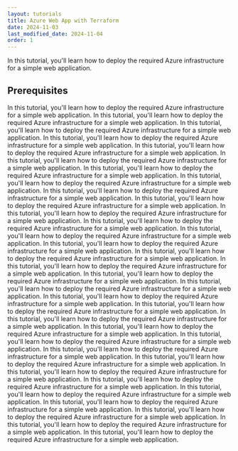 ```yaml
---
layout: tutorials
title: Azure Web App with Terraform
date: 2024-11-03
last_modified_date: 2024-11-04
order: 1
---
```


In this tutorial, you'll learn how to deploy the required Azure infrastructure
for a simple web application.

## Prerequisites
In this tutorial, you'll learn how to deploy the required Azure infrastructure
for a simple web application.
In this tutorial, you'll learn how to deploy the required Azure infrastructure
for a simple web application.
In this tutorial, you'll learn how to deploy the required Azure infrastructure
for a simple web application.
In this tutorial, you'll learn how to deploy the required Azure infrastructure
for a simple web application.
In this tutorial, you'll learn how to deploy the required Azure infrastructure
for a simple web application.
In this tutorial, you'll learn how to deploy the required Azure infrastructure
for a simple web application.
In this tutorial, you'll learn how to deploy the required Azure infrastructure
for a simple web application.
In this tutorial, you'll learn how to deploy the required Azure infrastructure
for a simple web application.
In this tutorial, you'll learn how to deploy the required Azure infrastructure
for a simple web application.
In this tutorial, you'll learn how to deploy the required Azure infrastructure
for a simple web application.
In this tutorial, you'll learn how to deploy the required Azure infrastructure
for a simple web application.
In this tutorial, you'll learn how to deploy the required Azure infrastructure
for a simple web application.
In this tutorial, you'll learn how to deploy the required Azure infrastructure
for a simple web application.
In this tutorial, you'll learn how to deploy the required Azure infrastructure
for a simple web application.
In this tutorial, you'll learn how to deploy the required Azure infrastructure
for a simple web application.
In this tutorial, you'll learn how to deploy the required Azure infrastructure
for a simple web application.
In this tutorial, you'll learn how to deploy the required Azure infrastructure
for a simple web application.
In this tutorial, you'll learn how to deploy the required Azure infrastructure
for a simple web application.
In this tutorial, you'll learn how to deploy the required Azure infrastructure
for a simple web application.
In this tutorial, you'll learn how to deploy the required Azure infrastructure
for a simple web application.
In this tutorial, you'll learn how to deploy the required Azure infrastructure
for a simple web application.
In this tutorial, you'll learn how to deploy the required Azure infrastructure
for a simple web application.
In this tutorial, you'll learn how to deploy the required Azure infrastructure
for a simple web application.
In this tutorial, you'll learn how to deploy the required Azure infrastructure
for a simple web application.
In this tutorial, you'll learn how to deploy the required Azure infrastructure
for a simple web application.
In this tutorial, you'll learn how to deploy the required Azure infrastructure
for a simple web application.
In this tutorial, you'll learn how to deploy the required Azure infrastructure
for a simple web application.
In this tutorial, you'll learn how to deploy the required Azure infrastructure
for a simple web application.
In this tutorial, you'll learn how to deploy the required Azure infrastructure
for a simple web application.
In this tutorial, you'll learn how to deploy the required Azure infrastructure
for a simple web application.
In this tutorial, you'll learn how to deploy the required Azure infrastructure
for a simple web application.
In this tutorial, you'll learn how to deploy the required Azure infrastructure
for a simple web application.
